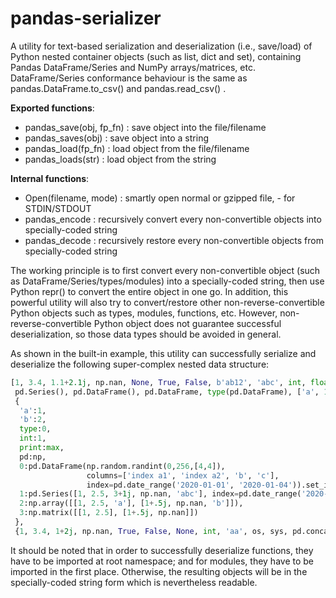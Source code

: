 # pandas-serializer
A utility for text-based serialization and deserialization (i.e., save/load) of Python nested container objects (such as list, dict and set), containing Pandas DataFrame/Series and NumPy arrays/matrices, etc.
DataFrame/Series conformance behaviour is the same as pandas.DataFrame.to_csv() and pandas.read_csv() .

**Exported functions**:
- pandas_save(obj, fp_fn) : save object into the file/filename
- pandas_saves(obj) : save object into a string
- pandas_load(fp_fn) : load object from the file/filename
- pandas_loads(str) : load object from the string

**Internal functions**:
- Open(filename, mode) : smartly open normal or gzipped file, - for STDIN/STDOUT
- pandas_encode : recursively convert every non-convertible objects into specially-coded string
- pandas_decode : recursively restore every non-convertible objects from specially-coded string

The working principle is to first convert every non-convertible object (such as DataFrame/Series/types/modules) into a specially-coded string, then use Python repr() to convert the entire object in one go.
In addition, this powerful utility will also try to convert/restore other non-reverse-convertible Python objects such as types, modules, functions, etc. However, non-reverse-convertible Python object does not guarantee successful deserialization, so those data types should be avoided in general.

As shown in the built-in example, this utility can successfully serialize and deserialize the following super-complex nested data structure:

```python
[1, 3.4, 1.1+2.1j, np.nan, None, True, False, b'ab12', 'abc', int, float,
 pd.Series(), pd.DataFrame(), pd.DataFrame, type(pd.DataFrame), ['a', 1],
 {
  'a':1,
  'b':2,
  type:0,
  int:1,
  print:max,
  pd:np,
  0:pd.DataFrame(np.random.randint(0,256,[4,4]),
                 columns=['index a1', 'index a2', 'b', 'c'],
                 index=pd.date_range('2020-01-01', '2020-01-04')).set_index(['index a1', 'index a2'], append=True),
  1:pd.Series([1, 2.5, 3+1j, np.nan, 'abc'], index=pd.date_range('2020-01-01', '2020-01-05', tz='Asia/Singapore')),
  2:np.array([[1, 2.5, 'a'], [1+.5j, np.nan, 'b']]),
  3:np.matrix([[1, 2.5], [1+.5j, np.nan]])
 },
 {1, 3.4, 1+2j, np.nan, True, False, None, int, 'aa', os, sys, pd.concat}]
```

It should be noted that in order to successfully deserialize functions, they have to be imported at root namespace; and for modules, they have to be imported in the first place. Otherwise, the resulting objects will be in the specially-coded string form which is nevertheless readable.